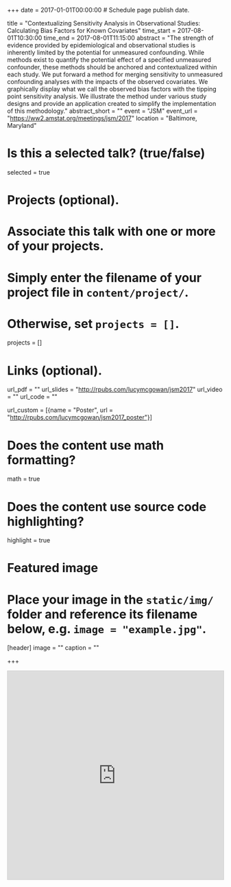 +++
date = 2017-01-01T00:00:00  # Schedule page publish date.

title = "Contextualizing Sensitivity Analysis in Observational Studies: Calculating Bias Factors for Known Covariates"
time_start = 2017-08-01T10:30:00
time_end = 2017-08-01T11:15:00
abstract = "The strength of evidence provided by epidemiological and observational studies is inherently limited by the potential for unmeasured confounding. While methods exist to quantify the potential effect of a specified unmeasured confounder, these methods should be anchored and contextualized within each study. We put forward a method for merging sensitivity to unmeasured confounding analyses with the impacts of the observed covariates. We graphically display what we call the observed bias factors with the tipping point sensitivity analysis. We illustrate the method under various study designs and provide an application created to simplify the implementation of this methodology."
abstract_short = ""
event = "JSM"
event_url = "https://ww2.amstat.org/meetings/jsm/2017"
location = "Baltimore, Maryland"

# Is this a selected talk? (true/false)
selected = true

# Projects (optional).
#   Associate this talk with one or more of your projects.
#   Simply enter the filename of your project file in `content/project/`.
#   Otherwise, set `projects = []`.
projects = []

# Links (optional).
url_pdf = ""
url_slides = "http://rpubs.com/lucymcgowan/jsm2017"
url_video = ""
url_code = ""

url_custom = [{name = "Poster", url = "http://rpubs.com/lucymcgowan/jsm2017_poster"}]

# Does the content use math formatting?
math = true

# Does the content use source code highlighting?
highlight = true

# Featured image
# Place your image in the `static/img/` folder and reference its filename below, e.g. `image = "example.jpg"`.
[header]
image = ""
caption = ""

+++

<iframe src="https://rpubs.com/lucymcgowan/jsm2017" width="595" height="485" frameborder="0" marginwidth="0" marginheight="0" scrolling="no" style="border:1px solid #CCC; border-width:1px; margin-bottom:5px; max-width: 100%;" allowfullscreen> </iframe> 
